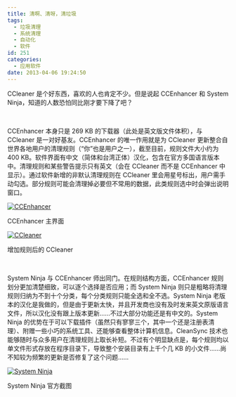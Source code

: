 ```yaml
---
title: 清啊、清呀，清垃圾
tags:
  - 垃圾清理
  - 系统清理
  - 自动化
  - 软件
id: 251
categories:
  - 应用软件
date: 2013-04-06 19:24:50
---
```


CCleaner 是个好东西，喜欢的人也肯定不少。但是说起 CCEnhancer 和 System Ninja，知道的人数恐怕同比刚才要下降了吧？

&nbsp;

CCEnhancer 本身只是 269 KB 的下载器（此处是英文版文件体积），与 CCleaner 是一对好基友。CCEnhancer 的唯一作用就是为 CCleaner 更新整合自世界各地用户的清理规则（“你”也是用户之一），截至目前，规则文件大小约为 400 KB。软件界面有中文（简体和台湾正体）汉化，包含在官方多国语言版本中。清理规则和某些警告提示只有英文（会在 CCleaner 而不是 CCEnhancer 中显示）。通过软件新增的非默认清理规则在 CCleaner 里会用星号标出，用户需手动勾选。部分规则可能会清理掉必要但不常用的数据，此类规则选中时会弹出说明窗口。

[![CCEnhancer](http://img.sinosky.org/Created%20by%20D.Y./CCE1.png)](http://img.sinosky.org/Created%20by%20D.Y./CCE1.png "CCEnhancer")

CCEnhancer 主界面

[![CCleaner](http://img.sinosky.org/Created%20by%20D.Y./CCE2.png)](http://img.sinosky.org/Created%20by%20D.Y./CCE2.png "CCleaner")

增加规则后的 CCleaner

&nbsp;

System Ninja 与 CCEnhancer 师出同门。在规则结构方面，CCEnhancer 规则划分更加清楚细致，可以逐个选择是否应用；而 System Ninja 则只是粗略将清理规则归纳为不到十个分类，每个分类规则只能全选和全不选。System Ninja 老版本的汉化是我做的，但是由于更新太快，并且开发商也没有及时发来英文原版语言文件，所以汉化没有跟上版本更新……不过大部分功能还是有中文的。System Ninja 的优势在于可以下载插件（虽然只有寥寥三个，其中一个还是注册表清理）、附赠一些小巧的系统工具、还能够查看整体计算机信息。CleanSync 技术也能够随时与众多用户在清理规则上取长补短。不过有个明显缺点是，每个规则均以单文件形式存放在程序目录下，导致整个安装目录有上千个几 KB 的小文件……尚不知较为频繁的更新是否修复了这个问题……

[![System Ninja](http://singularlabs.com/wp-content/uploads/2010/05/SystemNinja2.png)](http://singularlabs.com/wp-content/uploads/2010/05/SystemNinja2.png "System Ninja")

System Ninja 官方截图